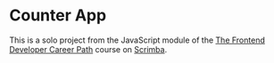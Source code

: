 # Counter App

This is a solo project from the JavaScript module of the [The Frontend Developer Career Path](https://v2.scrimba.com/the-frontend-developer-career-path-c0j) course on [Scrimba](https://v2.scrimba.com/home).
